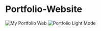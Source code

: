 # Portfolio-Website

![My Portfolio Web](Portfolio_DarkMode.png)
![Portfolio Light Mode](Portfolio_LightMode.png)

